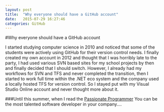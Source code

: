 ```yaml
---
layout: post
title:  "Why everyone should have a GitHub account"
date:   2015-07-29 16:27:46
categories: GitHub
---
```


#Why everyone should have a GitHub account

I started studying computer science in 2010 and noticed that some of the students were actively using GitHub for their version control needs. I finally created my own account in 2012 and thought that I was horribly late to the party, I had used various SVN based sites for my school projects by then and finally decided that I should switch. However, I already had my workflows for SVN and TFS and never completed the transition, then I started to work full time within the .NET eco system and the company used a locally hosted TFS for version control. So I stayed put with my Visual Studio Online account and never thought more about it.

###Until this summer, when I read the [Passionate Programmer](http://www.amazon.com/The-Passionate-Programmer-Remarkable-Development/dp/1934356344)
You can be the most talented software developer in your company....